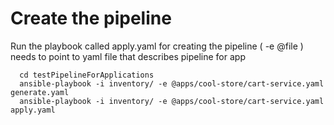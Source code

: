 
# Create the pipeline
Run the playbook called apply.yaml for creating the pipeline ( -e @file ) needs to point to yaml file that describes pipeline for app

 ```
   cd testPipelineForApplications
   ansible-playbook -i inventory/ -e @apps/cool-store/cart-service.yaml generate.yaml
   ansible-playbook -i inventory/ -e @apps/cool-store/cart-service.yaml apply.yaml
 ```




